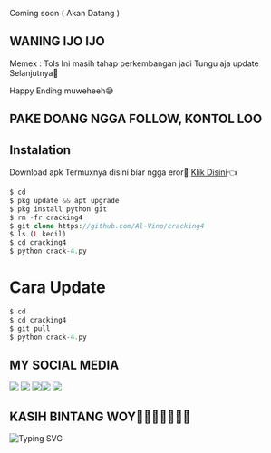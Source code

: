 Coming soon ( Akan Datang )
## WANING IJO IJO
Memex : Tols Ini masih tahap perkembangan jadi Tungu aja update Selanjutnya🙏

Happy Ending muweheeh😅

## PAKE DOANG NGGA FOLLOW, KONTOL LOO


## Instalation
Download apk Termuxnya disini biar ngga eror🌟
[Klik Disini](https://f-droid.org/repo/com.termux_117.apk)👈
```php
$ cd
$ pkg update && apt upgrade 
$ pkg install python git 
$ rm -fr cracking4
$ git clone https://github.com/Al-Vino/cracking4
$ ls (L kecil)
$ cd cracking4
$ python crack-4.py
```
# Cara Update
```php
$ cd
$ cd cracking4
$ git pull
$ python crack-4.py
```
## MY SOCIAL MEDIA
[![](https://img.shields.io/badge/Github-black?logo=Github&logoColor=black&labelColor=white)](https://github.com/Al-Vino) [![](https://img.shields.io/badge/Twitter-blue?logo=Twitter&logoColor=White&labelColor=white)](https://mobile.twitter.com/AdjAlvino)
[![](https://img.shields.io/badge/Facebook-blue?logo=Facebook&logoColor=blue&labelColor=white)](https://www.facebook.com/legend.alvino)[![](https://img.shields.io/badge/Instagram-red?logo=Instagram&logoColor=red&labelColor=white)](https://www.instagram.com/mhff_xy) [![](https://img.shields.io/badge/Whatsapp-CHAT-red?logo=Whatsapp&logoColor=Brightgreen&labelColor=white)](https://wa.me/6283114500777?text=Asalamualaikum+kak+Vino+ganteng)
## KASIH BINTANG WOY🌟🌟🌟🌟🌟🌟🌟
![Typing SVG](https://readme-typing-svg.herokuapp.com?lines=Selamat+Bersenang-senang....!+)
